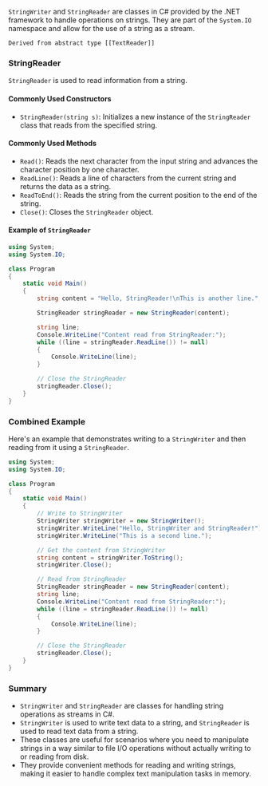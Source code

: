 `StringWriter` and `StringReader` are classes in C# provided by the .NET framework to handle operations on strings. They are part of the `System.IO` namespace and allow for the use of a string as a stream.

```ad-note 
Derived from abstract type [[TextReader]]
```

### StringReader

`StringReader` is used to read information from a string.

#### Commonly Used Constructors

- `StringReader(string s)`: Initializes a new instance of the `StringReader` class that reads from the specified string.

#### Commonly Used Methods

- `Read()`: Reads the next character from the input string and advances the character position by one character.
- `ReadLine()`: Reads a line of characters from the current string and returns the data as a string.
- `ReadToEnd()`: Reads the string from the current position to the end of the string.
- `Close()`: Closes the `StringReader` object.

#### Example of `StringReader`

```csharp
using System;
using System.IO;

class Program
{
    static void Main()
    {
        string content = "Hello, StringReader!\nThis is another line.";

        StringReader stringReader = new StringReader(content);

        string line;
        Console.WriteLine("Content read from StringReader:");
        while ((line = stringReader.ReadLine()) != null)
        {
            Console.WriteLine(line);
        }

        // Close the StringReader
        stringReader.Close();
    }
}
```

### Combined Example

Here's an example that demonstrates writing to a `StringWriter` and then reading from it using a `StringReader`.

```csharp
using System;
using System.IO;

class Program
{
    static void Main()
    {
        // Write to StringWriter
        StringWriter stringWriter = new StringWriter();
        stringWriter.WriteLine("Hello, StringWriter and StringReader!");
        stringWriter.WriteLine("This is a second line.");

        // Get the content from StringWriter
        string content = stringWriter.ToString();
        stringWriter.Close();

        // Read from StringReader
        StringReader stringReader = new StringReader(content);
        string line;
        Console.WriteLine("Content read from StringReader:");
        while ((line = stringReader.ReadLine()) != null)
        {
            Console.WriteLine(line);
        }

        // Close the StringReader
        stringReader.Close();
    }
}
```

### Summary

- `StringWriter` and `StringReader` are classes for handling string operations as streams in C#.
- `StringWriter` is used to write text data to a string, and `StringReader` is used to read text data from a string.
- These classes are useful for scenarios where you need to manipulate strings in a way similar to file I/O operations without actually writing to or reading from disk.
- They provide convenient methods for reading and writing strings, making it easier to handle complex text manipulation tasks in memory.